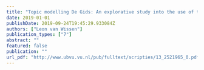 ```yaml
---
title: "Topic modelling De Gids: An explorative study into the use of topic modelling on a cultural periodical"
date: 2019-01-01
publishDate: 2019-09-24T19:45:29.933084Z
authors: ["Leon van Wissen"]
publication_types: ["7"]
abstract: ""
featured: false
publication: ""
url_pdf: "http://www.ubvu.vu.nl/pub/fulltext/scripties/13_2521965_0.pdf"
---
```


